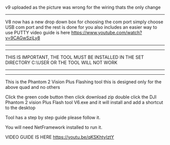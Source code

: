 v9 uploaded as the picture was wrong for the wiring thats
the only change
*********************************************************

V8 now has a new drop down box for choosing the com port
simply choose USB com port and the rest is done for you
also includes an easier way to use PUTTY
video guide is here https://www.youtube.com/watch?v=9CAGwSzjLy8
*************************************************************
************************************************************
THIS IS IMPORTANT, THE TOOL MUST BE INSTALLED IN THE SET
DIRECTORY C:\USER OR THE TOOL WILL NOT WORK
************************************************************
************************************************************

This is the Phantom 2 Vision Plus Flashing tool
this is designed only for the above quad and no others

Click the green code button then click download zip
double click the DJI Phantom 2 vision Plus Flash tool V6.exe
and it will install and add a shortcut to the desktop

Tool has a step by step guide please follow it.

You will need NetFramework installed to run it.

VIDEO GUIDE IS HERE https://youtu.be/qKSKhtyIztY


